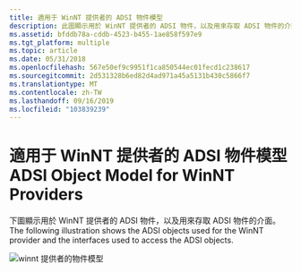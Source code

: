 ```yaml
---
title: 適用于 WinNT 提供者的 ADSI 物件模型
description: 此圖顯示用於 WinNT 提供者的 ADSI 物件，以及用來存取 ADSI 物件的介面。
ms.assetid: bfddb78a-cddb-4523-b455-1ae858f597e9
ms.tgt_platform: multiple
ms.topic: article
ms.date: 05/31/2018
ms.openlocfilehash: 567e50ef9c9951f1ca850544ec01fecd1c238617
ms.sourcegitcommit: 2d531328b6ed82d4ad971a45a5131b430c5866f7
ms.translationtype: MT
ms.contentlocale: zh-TW
ms.lasthandoff: 09/16/2019
ms.locfileid: "103839239"
---
```

# <a name="adsi-object-model-for-winnt-providers"></a><span data-ttu-id="43c7b-103">適用于 WinNT 提供者的 ADSI 物件模型</span><span class="sxs-lookup"><span data-stu-id="43c7b-103">ADSI Object Model for WinNT Providers</span></span>

<span data-ttu-id="43c7b-104">下圖顯示用於 WinNT 提供者的 ADSI 物件，以及用來存取 ADSI 物件的介面。</span><span class="sxs-lookup"><span data-stu-id="43c7b-104">The following illustration shows the ADSI objects used for the WinNT provider and the interfaces used to access the ADSI objects.</span></span>

![winnt 提供者的物件模型](images/adsiobjmodwinnt-gif-1.png)

 

 




